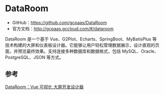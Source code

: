 # DataRoom

- GitHub：https://github.com/gcpaas/DataRoom
- 官方文档：http://gcpaas.gccloud.com/#/dataroom

DataRoom 是一个基于 Vue、G2Plot、Echarts、SpringBoot、MyBatisPlus 等技术构建的大屏和仪表板设计器。它能够让用户轻松管理数据展示，设计直观的页面，并预览最终效果。支持连接多种数据库和数据格式，包括 MySQL、Oracle、PostgreSQL、JSON 等方式。

## 参考

[DataRoom：Vue 可视化 大屏开发设计器](https://mp.weixin.qq.com/s/fvY3Ubsc6FEZi7_uwNvjCQ)